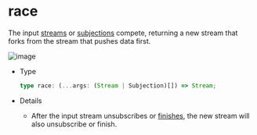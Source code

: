 # race

The input [streams](/en/api/stream#stream) or [subjections](/en/api/stream#subjection) compete, returning a new stream that forks from the stream that pushes data first.

![image](/race.drawio.svg)

- Type

  ```typescript
  type race: (...args: (Stream | Subjection)[]) => Stream;
  ```

- Details
  - After the input stream unsubscribes or [finishes](/en/guide/base#completion), the new stream will also unsubscribe or finish.
